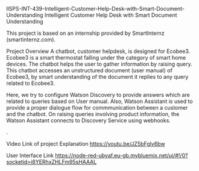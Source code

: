 
llSPS-INT-439-Intelligent-Customer-Help-Desk-with-Smart-Document-Understanding
Intelligent Customer Help Desk with Smart Document Understanding

This project is based on an internship provided by SmartInternz (smartinternz.com).

Project Overview
A chatbot, customer helpdesk, is designed for Ecobee3. Ecobee3 is a smart thermostat falling under the category of smart home devices. The chatbot helps the user to gather information by raising query. This chatbot accesses an unstructured document (user manual) of Ecobee3, by smart understanding of the document it replies to any query related to Ecobee3.

Here, we try to configure Watson Discovery to provide answers which are related to queries based on User manual. Also, Watson Assistant is used to provide a proper dialogue flow for commmunication between a customer and the chatbot. On raising queries involving product information, the Watson Assistant connects to Discovery Service using webhooks.

.

Video Link of project Explanation
https://youtu.be/JZ5bFglv6bw

User Interface Link
https://node-red-ubyaf.eu-gb.mybluemix.net/ui/#!/0?socketid=i8YERhxZHLFm95sHAAAL

